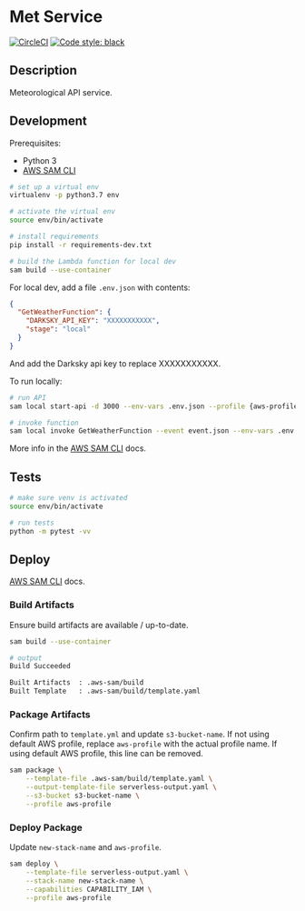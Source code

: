 # Met Service

[![CircleCI](https://circleci.com/gh/sam-atkins/met-service/tree/main.svg?style=svg)](https://circleci.com/gh/sam-atkins/met-service/tree/main)
<a href="https://github.com/ambv/black"><img alt="Code style: black" src="https://img.shields.io/badge/code%20style-black-000000.svg"></a>

## Description

Meteorological API service.

## Development

Prerequisites:

* Python 3
* [AWS SAM CLI](https://github.com/awslabs/aws-sam-cli)

```bash
# set up a virtual env
virtualenv -p python3.7 env

# activate the virtual env
source env/bin/activate

# install requirements
pip install -r requirements-dev.txt

# build the Lambda function for local dev
sam build --use-container
```

For local dev, add a file `.env.json` with contents:

```json
{
  "GetWeatherFunction": {
    "DARKSKY_API_KEY": "XXXXXXXXXXX",
    "stage": "local"
  }
}
```

And add the Darksky api key to replace XXXXXXXXXXX.

To run locally:

```bash
# run API
sam local start-api -d 3000 --env-vars .env.json --profile {aws-profile}

# invoke function
sam local invoke GetWeatherFunction --event event.json --env-vars .env.json --profile {aws-profile}
```

More info in the [AWS SAM CLI](https://github.com/awslabs/aws-sam-cli/blob/develop/docs/usage.md#invoke-functions-locally) docs.

## Tests

```bash
# make sure venv is activated
source env/bin/activate

# run tests
python -m pytest -vv
```

## Deploy

[AWS SAM CLI](https://github.com/awslabs/aws-sam-cli/blob/develop/docs/deploying_serverless_applications.md) docs.

### Build Artifacts

Ensure build artifacts are available /  up-to-date.

```bash
sam build --use-container

# output
Build Succeeded

Built Artifacts  : .aws-sam/build
Built Template   : .aws-sam/build/template.yaml
```

### Package Artifacts

Confirm path to `template.yml` and update `s3-bucket-name`. If not using default AWS profile, replace `aws-profile` with the actual profile name. If using default AWS profile, this line can be removed.

```bash
sam package \
    --template-file .aws-sam/build/template.yaml \
    --output-template-file serverless-output.yaml \
    --s3-bucket s3-bucket-name \
    --profile aws-profile
```

### Deploy Package

Update `new-stack-name` and `aws-profile`.

```bash
sam deploy \
    --template-file serverless-output.yaml \
    --stack-name new-stack-name \
    --capabilities CAPABILITY_IAM \
    --profile aws-profile
```
